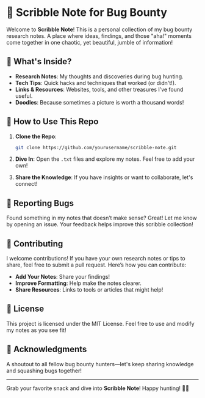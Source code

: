 # 📝 Scribble Note for Bug Bounty

Welcome to **Scribble Note**! This is a personal collection of my bug bounty research notes. A place where ideas, findings, and those "aha!" moments come together in one chaotic, yet beautiful, jumble of information!

## 🚀 What's Inside?

- **Research Notes**: My thoughts and discoveries during bug hunting.
- **Tech Tips**: Quick hacks and techniques that worked (or didn't!).
- **Links & Resources**: Websites, tools, and other treasures I’ve found useful.
- **Doodles**: Because sometimes a picture is worth a thousand words!

## 🎨 How to Use This Repo

1. **Clone the Repo**:
   ```bash
   git clone https://github.com/yourusername/scribble-note.git
   ```
2. **Dive In**: Open the `.txt` files and explore my notes. Feel free to add your own!

3. **Share the Knowledge**: If you have insights or want to collaborate, let's connect!

## 🐞 Reporting Bugs

Found something in my notes that doesn’t make sense? Great! Let me know by opening an issue. Your feedback helps improve this scribble collection!

## 🤝 Contributing

I welcome contributions! If you have your own research notes or tips to share, feel free to submit a pull request. Here’s how you can contribute:

- **Add Your Notes**: Share your findings!
- **Improve Formatting**: Help make the notes clearer.
- **Share Resources**: Links to tools or articles that might help!

## 🎉 License

This project is licensed under the MIT License. Feel free to use and modify my notes as you see fit!

## 🌟 Acknowledgments

A shoutout to all fellow bug bounty hunters—let's keep sharing knowledge and squashing bugs together!

---

Grab your favorite snack and dive into **Scribble Note**! Happy hunting! 🐛✨

